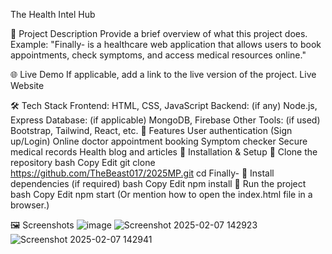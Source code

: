 The Health Intel Hub

📌 Project Description
Provide a brief overview of what this project does. Example:
"Finally- is a healthcare web application that allows users to book appointments, check symptoms, and access medical resources online."

🌐 Live Demo
If applicable, add a link to the live version of the project.
Live Website

🛠 Tech Stack
Frontend: HTML, CSS, JavaScript
Backend: (if any) Node.js, Express
Database: (if applicable) MongoDB, Firebase
Other Tools: (if used) Bootstrap, Tailwind, React, etc.
🚀 Features
User authentication (Sign up/Login)
Online doctor appointment booking
Symptom checker
Secure medical records
Health blog and articles
📂 Installation & Setup
⿡ Clone the repository
bash
Copy
Edit
git clone https://github.com/TheBeast017/2025MP.git
cd Finally-
⿢ Install dependencies (if required)
bash
Copy
Edit
npm install
⿣ Run the project
bash
Copy
Edit
npm start
(Or mention how to open the index.html file in a browser.)

🖼 Screenshots
![image](https://github.com/user-attachments/assets/1f3d13cd-aaf9-449c-a750-658dad79f8ff)
![Screenshot 2025-02-07 142923](https://github.com/user-attachments/assets/16b30024-63a7-4781-9563-cc67028a2d0c)
![Screenshot 2025-02-07 142941](https://github.com/user-attachments/assets/ecae1ab5-1c82-46e2-a259-9309fdd56373)




